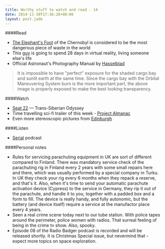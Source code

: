 ```yaml
---
title: Worthy stuff to watch and read - 14
date: 2014-11-30T17:36:28+00:00
layout: post.jade
---
```


####Read

* [The Elephant's Foot](http://nautil.us/blog/chernobyls-hot-mess-the-elephants-foot-is-still-lethal) of the Chernobyl is considered to be the most dangerous piece of waste in the world
* This [guy](http://www.theverge.com/2014/11/18/7235895/seeing-i-artist-to-spend-a-month-in-virtual-reality) is going to spend 28 days in virtual reality, living someone else's life
* Official Astronaut's Photography Manual by [Hasselblad](http://www.hasselblad.com/media/2207875/astronauts_manual_singlepage_lr.pdf)

>It is impossible to have "perfect" exposure for the shaded cargo bay and sunlit earth at the same time. Since the cargo bay with the Orbital Maneuvering System burn is the more important part, the above image is properly exposed to make the best looking transparency.

####Watch

* [Seat 22](https://vimeo.com/110030826) — Trans-Siberian Odyssey
* Time travelling sci-fi trailer of this week - [Project Almanac](https://www.youtube.com/watch?v=ZALqGuwI_DE)
* Even more stereoscopic pictures from [Edinburgh](https://www.flickr.com/photos/karismafilms/sets/72157648775217758)

####Listen

* [Serial](http://serialpodcast.org) podcast

####Personal notes

* Rules for servicing parachuting equipment in UK are sort of different compared to Finland. There was mandatory service check of the parachuting rig in Finland every 2 years with some small repairs here and there, which was usually performed by a special company in Turku. In UK they check your rig every 6 months when they repack a reserve, and that's it. Also, when it's time to send your automatic parachute activation device (Cypress) to the service in Germany, they rip it out of the parachute, and handle it to you, together with a padded box and a form to fill. The device is really handy, and fully autonomic, but the battery (and device itself) require a service at the manufactor place every 4 years.
* Seen a real crime scene today next to our tube station. With police tapes around the perimeter, police women with radios. That surreal feeling of being in the crime tv show. Also, spooky.
* Episode 08 of the Radio Badger podcast is recorded and will be released shortly. It is Christmas Special issue, but nevermind that - expect more topics on space exploration.
